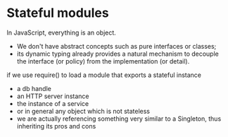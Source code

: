 # Stateful modules

In JavaScript, everything is an object. 
- We don't have abstract concepts such as pure interfaces or classes; 
- its dynamic typing already provides a natural mechanism to decouple the interface (or policy) from the implementation (or detail).

if we use require() to load a module that exports a stateful instance
- a db handle
- an HTTP server instance
- the instance of a service
- or in general any object which is not stateless
- we are actually referencing something very similar to a Singleton, thus inheriting its pros and cons

